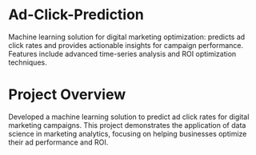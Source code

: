 # Ad-Click-Prediction
Machine learning solution for digital marketing optimization: predicts ad click rates and provides actionable insights for campaign performance. Features include advanced time-series analysis and ROI optimization techniques.

# Project Overview
Developed a machine learning solution to predict ad click rates for digital marketing campaigns. This project demonstrates the application of data science in marketing analytics, focusing on helping businesses optimize their ad performance and ROI.